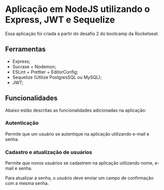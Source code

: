 # Aplicação em NodeJS utilizando o Express, JWT e Sequelize
Essa aplicação foi criada a partir do desafio 2 do bootcamp da Rocketseat.

## Ferramentas

- Express;
- Sucrase + Nodemon;
- ESLint + Prettier + EditorConfig;
- Sequelize (Utilize PostgresSQL ou MySQL);
- JWT;

## Funcionalidades

Abaixo estão descritas as funcionalidades adicionadas na aplicação:

### Autenticação

Permite que um usuário se autentique na aplicação utilizando e-mail e senha.

### Cadastro e atualização de usuários

Permite que novos usuários se cadastrem na aplicação utilizando nome, e-mail e senha.

Para atualizar a senha, o usuário deve enviar um campo de confirmação com a mesma senha.
